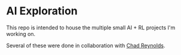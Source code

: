 # AI Exploration

This repo is intended to house the multiple small AI + RL projects I'm working on.

Several of these were done in collaboration with [Chad Reynolds](https://github.com/cjreynol).
